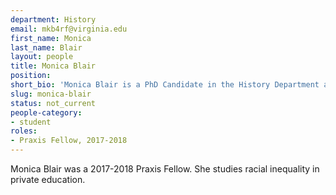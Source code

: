 ```yaml
---
department: History
email: mkb4rf@virginia.edu
first_name: Monica
last_name: Blair
layout: people
title: Monica Blair
position:
short_bio: 'Monica Blair is a PhD Candidate in the History Department and a 2017-2018 Praxis Fellow studying racial inequality in private education.'
slug: monica-blair
status: not_current
people-category:
- student
roles:
- Praxis Fellow, 2017-2018
---
```

Monica Blair was a 2017-2018 Praxis Fellow. She studies racial inequality in private education.